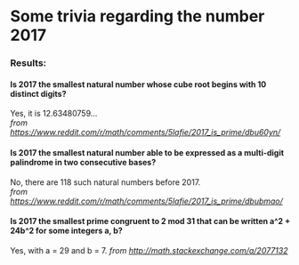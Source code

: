 # Some trivia regarding the number 2017

### Results:

#### Is 2017 the smallest natural number whose cube root begins with 10 distinct digits?  
Yes, it is 12.63480759...  
*from https://www.reddit.com/r/math/comments/5lafie/2017_is_prime/dbu60yn/*

#### Is 2017 the smallest natural number able to be expressed as a multi-digit palindrome in two consecutive bases?  
No, there are 118 such natural numbers before 2017.  
*from https://www.reddit.com/r/math/comments/5lafie/2017_is_prime/dbubmao/*

#### Is 2017 the smallest prime congruent to 2 mod 31 that can be written a^2 + 24b^2 for some integers a, b?
Yes, with a = 29 and b = 7.
*from http://math.stackexchange.com/a/2077132*
